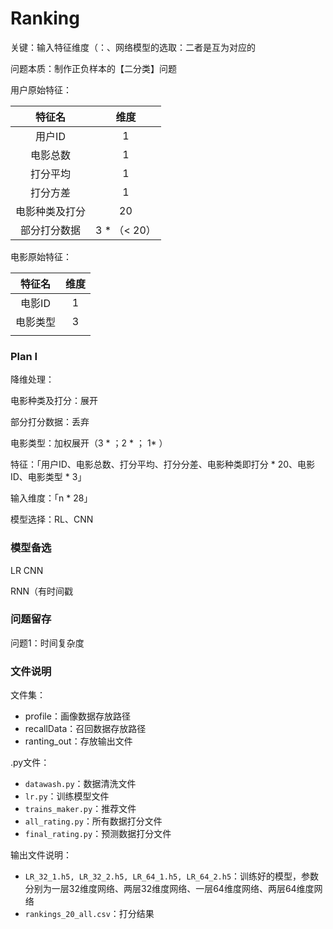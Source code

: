 # Ranking

关键：输入特征维度（：、网络模型的选取：二者是互为对应的

问题本质：制作正负样本的【二分类】问题

用户原始特征：

|     特征名     |     维度     |
| :------------: | :----------: |
|     用户ID     |      1       |
|    电影总数    |      1       |
|    打分平均    |      1       |
|    打分方差    |      1       |
| 电影种类及打分 |      20      |
|  部分打分数据  | 3 * （< 20） |

电影原始特征：

|  特征名  | 维度 |
| :------: | :--: |
|  电影ID  |  1   |
| 电影类型 |  3   |
|          |      |

### Plan I

降维处理：

电影种类及打分：展开

部分打分数据：丢弃

电影类型：加权展开（3 * ；2 * ； 1* ）



特征：「用户ID、电影总数、打分平均、打分分差、电影种类即打分 * 20、电影ID、电影类型 * 3」

输入维度：「n * 28」



模型选择：RL、CNN



### 模型备选

LR CNN

RNN（有时间戳



### 问题留存

问题1：时间复杂度



### 文件说明

文件集：

* profile：画像数据存放路径
* recallData：召回数据存放路径
* ranting_out：存放输出文件

.py文件：

* `datawash.py`：数据清洗文件
* `lr.py`：训练模型文件
* `trains_maker.py`：推荐文件
* `all_rating.py`：所有数据打分文件
* `final_rating.py`：预测数据打分文件

输出文件说明：

* `LR_32_1.h5, LR_32_2.h5, LR_64_1.h5, LR_64_2.h5`：训练好的模型，参数分别为一层32维度网络、两层32维度网络、一层64维度网络、两层64维度网络
* `rankings_20_all.csv`：打分结果